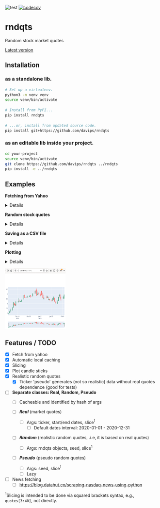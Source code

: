 ![test](https://github.com/davips/rndqts/workflows/test/badge.svg)
[![codecov](https://codecov.io/gh/davips/rndqts/branch/main/graph/badge.svg)](https://codecov.io/gh/davips/rndqts)

# rndqts
Random stock market quotes

[Latest version](https://github.com/davips/rndqts)

## Installation
### as a standalone lib.
```bash
# Set up a virtualenv. 
python3 -m venv venv
source venv/bin/activate

# Install from PyPI...
pip install rndqts

# ...or, install from updated source code.
pip install git+https://github.com/davips/rndqts
```

### as an editable lib inside your project.
```bash
cd your-project
source venv/bin/activate
git clone https://github.com/davips/rndqts ../rndqts
pip install -e ../rndqts
```

## Examples

**Fetching from Yahoo** <details>
<p>

```python3
from rndqts.quotes import Quotes

print(Quotes("VALE3.sa").data)
"""
                  Open        High        Low       Close    Volume
Date                                                               
2000-01-03    2.175114    2.201526   2.175114    2.175114    585600
2000-01-04    2.154401    2.159062   2.123328    2.123328    782400
2000-01-05    2.097431    2.123328   2.097431    2.123328   1876800
2000-01-06    2.123328    2.175114   2.123328    2.123328    792000
2000-01-07    2.149217    2.211886   2.149217    2.201010   5347200
...                ...         ...        ...         ...       ...
2021-01-06   94.980003   96.349998  94.400002   96.050003  53722500
2021-01-07   96.610001  102.529999  96.610001  102.320000  74541400
2021-01-08  103.010002  103.349998  98.199997  101.260002  43879400
2021-01-11  100.250000  101.959999  99.699997  101.800003  18259400
2021-01-12  102.500000  102.620003  99.180000   99.540001  24770000

[5259 rows x 5 columns]

"""
```


</p>
</details>

**Random stock quotes** <details>
<p>

```python3
from rndqts.quotes import Quotes

# Caching real quotes from Yahoo.
Quotes("PETR4.sa", progress=False).data
Quotes("VALE3.sa", progress=False).data
Quotes("CSNA3.sa", progress=False).data
Quotes("USIM5.sa", progress=False).data

# Generating random quotes.
print(Quotes("rnd", seed=42).data)
"""
           Open      High       Low     Close    Volume
Date                                                   
0      1.006622  1.030463  0.997351  1.001324         3
1      1.002955  1.024479  0.990693  1.020405         9
2      1.041271  1.076896  1.036691  1.062901        11
3      1.069317  1.082148  1.056485  1.073594        13
4      1.060106  1.107408  1.049558  1.095902        29
...         ...       ...       ...       ...       ...
45785  0.796538  0.829050  0.796538  0.821401  31357368
45786  0.986282  1.018537  0.969475  1.001639  62714739
45787  0.997002  1.040349  0.993323  1.031381  74688614
45788  1.040943  1.048913  0.988340  0.996310  50376232
45789  1.003717  1.022727  0.996310  1.000000   1751468

[45790 rows x 5 columns]

"""
```

```python3



"""

"""
```


</p>
</details>

**Saving as a CSV file** <details>
<p>

```python3
from rndqts.quotes import Quotes

Quotes("VALE3.sa").data.to_csv("/tmp/myfile.csv")


"""

"""
```


</p>
</details>

**Plotting** <details>
<p>

```python3
from rndqts.quotes import Quotes

Quotes("VALE3.sa")[1000:1060].plot()
"""
Fetching VALE3.sa ...
[*********************100%***********************]  1 of 1 completed
"""

"""

"""
```


</p>
</details>

<p><a href="https://github.com/davips/rndqts/blob/main/examples/plotvale3.png">
<img src="examples/plotvale3.png" alt="Output as a browser window" width="200" height="200">
</a></p>


## Features / TODO

* [x] Fetch from yahoo
* [x] Automatic local caching
* [x] Slicing
* [x] Plot candle sticks
* [x] Realistic random quotes
  * [x] Ticker 'pseudo' generates (not so realistic) data without real quotes dependence (good for tests)

* [ ] **Separate classes: Real, Random, Pseudo**
  * [ ] Cacheable and identified by hash of args
  
  * [ ] ***Real*** (market quotes)
    * [ ] Args: ticker, start/end dates, slice<sup>1</sup>
      * [ ] Default dates interval: 2020-01-01 - 2020-12-31
  
  * [ ] ***Random*** (realistic random quotes, .i.e, it is based on real quotes)
    * [ ] Args: rndqts objects, seed, slice<sup>1</sup>


  * [ ] ***Pseudo*** (pseudo random quotes)
    * [ ] Args: seed, slice<sup>1</sup>
    * [ ] Lazy

* [ ] News fetching
    * [ ] https://blog.datahut.co/scraping-nasdaq-news-using-python
    
<sup>1</sup>Slicing is intended to be done via squared brackets syntax, e.g., `quotes[3:40]`, not directly.

